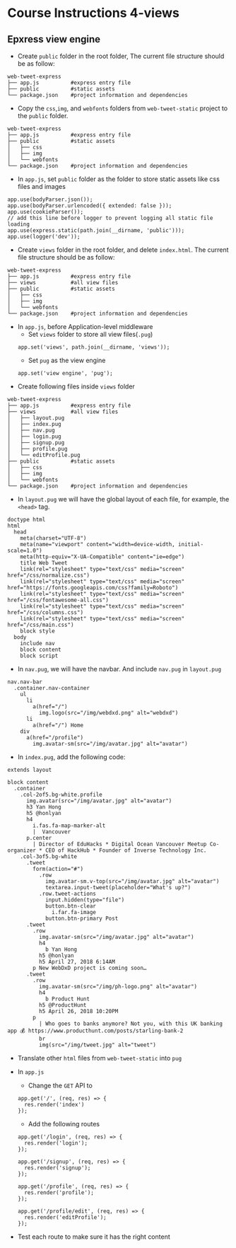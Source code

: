# Course Instructions 4-views

## Epxress view engine
- Create `public` folder in the root folder, The current file structure should be as follow:
```
web-tweet-express
├── app.js          #express entry file
├── public          #static assets
└── package.json    #project information and dependencies
```
- Copy the `css`,`img`, and `webfonts` folders from `web-tweet-static` project to the `public` folder.
```
web-tweet-express
├── app.js          #express entry file
├── public          #static assets
│   ├── css
│   ├── img
│   └── webfonts
└── package.json    #project information and dependencies
```
- In `app.js`, set `public` folder as the folder to store static assets like css files and images
```
app.use(bodyParser.json());
app.use(bodyParser.urlencoded({ extended: false }));
app.use(cookieParser());
// add this line before logger to prevent logging all static file loading
app.use(express.static(path.join(__dirname, 'public')));
app.use(logger('dev'));
```
- Create `views` folder in the root folder, and delete `index.html`. The current file structure should be as follow:
```
web-tweet-express
├── app.js          #express entry file
├── views           #all view files
├── public          #static assets
│   ├── css
│   ├── img
│   └── webfonts
└── package.json    #project information and dependencies
```
- In `app.js`, before Application-level middleware
  - Set `views` folder to store all view files(`.pug`)
  ```
  app.set('views', path.join(__dirname, 'views'));
  ```
  - Set `pug` as the view engine
  ```
  app.set('view engine', 'pug');
  ```
- Create following files inside `views` folder
```
web-tweet-express
├── app.js          #express entry file
├── views           #all view files
│   ├── layout.pug
│   ├── index.pug
│   ├── nav.pug
│   ├── login.pug
│   ├── signup.pug
│   ├── profile.pug
│   └── editProfile.pug
├── public          #static assets
│   ├── css
│   ├── img
│   └── webfonts
└── package.json    #project information and dependencies
```
- In `layout.pug` we will have the global layout of each file, for example, the `<head>` tag.
```
doctype html
html
  head
    meta(charset="UTF-8")
    meta(name="viewport" content="width=device-width, initial-scale=1.0")
    meta(http-equiv="X-UA-Compatible" content="ie=edge")
    title Web Tweet
    link(rel="stylesheet" type="text/css" media="screen" href="/css/normalize.css")
    link(rel="stylesheet" type="text/css" media="screen" href="https://fonts.googleapis.com/css?family=Roboto")
    link(rel="stylesheet" type="text/css" media="screen" href="/css/fontawesome-all.css")
    link(rel="stylesheet" type="text/css" media="screen" href="/css/columns.css")
    link(rel="stylesheet" type="text/css" media="screen" href="/css/main.css")
    block style
  body
    include nav
    block content
    block script
```
- In `nav.pug`, we will have the navbar. And include `nav.pug` in `layout.pug`
```
nav.nav-bar
  .container.nav-container
    ul
      li
        a(href="/")
          img.logo(src="/img/webdxd.png" alt="webdxd")
      li
        a(href="/") Home
    div
      a(href="/profile")
        img.avatar-sm(src="/img/avatar.jpg" alt="avatar")
```
- In `index.pug`, add the following code:
```
extends layout

block content
  .container
    .col-2of5.bg-white.profile
      img.avatar(src="/img/avatar.jpg" alt="avatar")
      h3 Yan Hong
      h5 @honlyan
      h4
        i.fas.fa-map-marker-alt
        |  Vancouver
      p.center
        | Director of EduHacks * Digital Ocean Vancouver Meetup Co-organizer * CEO of HackHub * Founder of Inverse Technology Inc.
    .col-3of5.bg-white
      .tweet
        form(action="#")
          .row
            img.avatar-sm.v-top(src="/img/avatar.jpg" alt="avatar")
            textarea.input-tweet(placeholder="What's up?")
          .row.tweet-actions
            input.hidden(type="file")
            button.btn-clear
              i.far.fa-image
            button.btn-primary Post
      .tweet
        .row
          img.avatar-sm(src="/img/avatar.jpg" alt="avatar")
          h4
            b Yan Hong
          h5 @honlyan
          h5 April 27, 2018 6:14AM
        p New WebDxD project is coming soon…
      .tweet
        .row
          img.avatar-sm(src="/img/ph-logo.png" alt="avatar")
          h4
            b Product Hunt
          h5 @ProductHunt
          h5 April 26, 2018 10:20PM
        p
          | Who goes to banks anymore? Not you, with this UK banking app 💰 https://www.producthunt.com/posts/starling-bank-2
          br
          img(src="/img/tweet.jpg" alt="tweet")
```
- Translate other `html` files from `web-tweet-static` into `pug`

- In `app.js`
  - Change the `GET` API to
  ```
  app.get('/', (req, res) => {
    res.render('index')
  });
  ```
  - Add the following routes
  ```
  app.get('/login', (req, res) => {
    res.render('login');
  });

  app.get('/signup', (req, res) => {
    res.render('signup');
  });

  app.get('/profile', (req, res) => {
    res.render('profile');
  });

  app.get('/profile/edit', (req, res) => {
    res.render('editProfile');
  });
  ```
- Test each route to make sure it has the right content